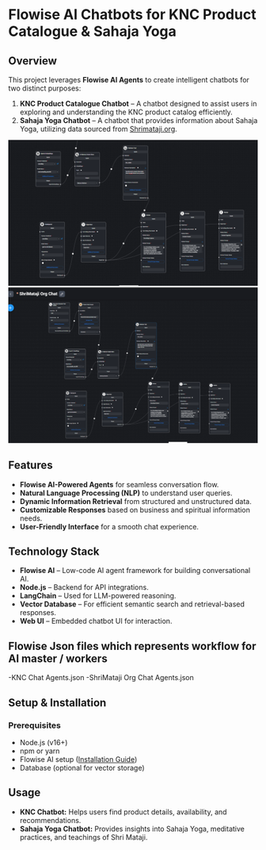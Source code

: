 # Flowise AI Chatbots for KNC Product Catalogue & Sahaja Yoga

## Overview
This project leverages **Flowise AI Agents** to create intelligent chatbots for two distinct purposes:
1. **KNC Product Catalogue Chatbot** – A chatbot designed to assist users in exploring and understanding the KNC product catalog efficiently.
2. **Sahaja Yoga Chatbot** – A chatbot that provides information about Sahaja Yoga, utilizing data sourced from [Shrimataji.org](https://www.shrimataji.org).


![Alt text](knc-flowise.png)
![Alt text](ShriMatajiOrg-chat.png)
   

## Features
- **Flowise AI-Powered Agents** for seamless conversation flow.
- **Natural Language Processing (NLP)** to understand user queries.
- **Dynamic Information Retrieval** from structured and unstructured data.
- **Customizable Responses** based on business and spiritual information needs.
- **User-Friendly Interface** for a smooth chat experience.

## Technology Stack
- **Flowise AI** – Low-code AI agent framework for building conversational AI.
- **Node.js** – Backend for API integrations.
- **LangChain** – Used for LLM-powered reasoning.
- **Vector Database** – For efficient semantic search and retrieval-based responses.
- **Web UI** – Embedded chatbot UI for interaction.

## Flowise Json files which represents workflow for  AI master / workers
-KNC Chat Agents.json
-ShriMataji Org Chat Agents.json


## Setup & Installation
### Prerequisites
- Node.js (v16+)
- npm or yarn
- Flowise AI setup ([Installation Guide](https://github.com/FlowiseAI/Flowise))
- Database (optional for vector storage)

## Usage
- **KNC Chatbot:** Helps users find product details, availability, and recommendations.
- **Sahaja Yoga Chatbot:** Provides insights into Sahaja Yoga, meditative practices, and teachings of Shri Mataji.



